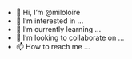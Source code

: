 - 👋 Hi, I’m @miloloire
- 👀 I’m interested in ...
- 🌱 I’m currently learning ...
- 💞️ I’m looking to collaborate on ...
- 📫 How to reach me ...

<!---
miloloire/miloloire is a ✨ special ✨ repository because its `README.md` (this file) appears on your GitHub profile.
You can click the Preview link to take a look at your changes.
--->
